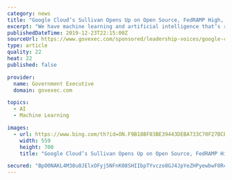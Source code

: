 ```yaml
---
category: news
title: "Google Cloud’s Sullivan Opens Up on Open Source, FedRAMP High, and Security"
excerpt: "We have machine learning and artificial intelligence that’s really generations ahead. And with tools like AutoML and BigQuery, government organizations with varying mission sizes and objectives can more easily incorporate intelligence and analytics into the work they’re doing.” Google recently teamed up with researchers from NASA-FDL to ..."
publishedDateTime: 2019-12-23T22:15:00Z
sourceUrl: https://www.govexec.com/sponsored/leadership-voices/google-cloud/google-cloud-sullivan-open-source-fedramp-high-security/
type: article
quality: 22
heat: 22
published: false

provider:
  name: Government Executive
  domain: govexec.com

topics:
  - AI
  - Machine Learning

images:
  - url: https://www.bing.com/th?id=ON.F9B18BF03BE39443DEBA733C70F27BCB
    width: 559
    height: 700
    title: "Google Cloud’s Sullivan Opens Up on Open Source, FedRAMP High, and Security"

secured: "BpO0NAKL4M38u0JElxOFyj5NFnK08SHIIbpTYvczo8GJ4JpYeZHPyewbwF0RcdHmCrZXzXNLyLg9N0EwPRct+QQPrGdsL08SgX/3M3mGUyo7kOF1il8hJ54yLxwjo54nVy9ADJ2BIBM3DBUoc0RgMqqWpVM0QJK8q8d9F2tz86ZWcXZJhyXI5E2ucWZ0PsuN9q7uY6xbK+RZS448IAx6zMfCyLhiFPKnbPEmyAebq8AMp4V7QSsRP+OfsY2EMjQ2qu+/KrpWOpfxRFWUK4Ys7A==;MUYl/97kjXcXnj53q75Yog=="
---
```



